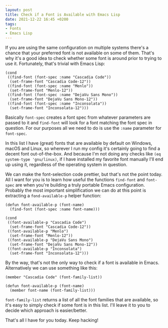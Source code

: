 ```yaml
---
layout: post
title: Check if a Font is Available with Emacs Lisp
date: 2021-12-22 16:45 +0200
tags:
- Fonts
- Emacs Lisp
---
```


If you are using the same configuration on multiple systems there's a chance that your preferred font is not available on some of them. That's why it's a good idea to check whether some font is around prior to trying to use it. Fortunately, that's trivial with Emacs Lisp:

``` emacs-lisp
(cond
 ((find-font (font-spec :name "Cascadia Code"))
  (set-frame-font "Cascadia Code-12"))
 ((find-font (font-spec :name "Menlo"))
  (set-frame-font "Menlo-12"))
 ((find-font (font-spec :name "DejaVu Sans Mono"))
  (set-frame-font "DejaVu Sans Mono-12"))
 ((find-font (font-spec :name "Inconsolata"))
  (set-frame-font "Inconsolata-12")))
```

Basically `font-spec` creates a font spec from whatever parameters are passed to it
and `find-font` will look for a font matching the font spec in question. For our
purposes all we need to do is use the `:name` parameter for `font-spec`.

In this list I have (great) fonts that are available by default on Windows,
macOS and Linux, so wherever I run my config it's certainly going to find a
decent font out-of-the-box. And because I'm not doing any checks like `(eq system-type
'gnu/linux)`, if I have installed my favorite font manually I'll end up using
it, regardless of the operating system in question.

We can make the font-selection code prettier, but that's not the point
today. All I want for you is to learn how useful the functions `find-font` and
`font-spec` are when you're building a truly portable Emacs configuration.
Probably the most important simplification we can do at this point is extracting a `fond-available-p` helper function:

``` emacs-lisp
(defun font-available-p (font-name)
  (find-font (font-spec :name font-name)))

(cond
 ((font-available-p "Cascadia Code")
  (set-frame-font "Cascadia Code-12"))
 ((font-available-p "Menlo")
  (set-frame-font "Menlo-12"))
 ((font-available-p "DejaVu Sans Mono")
  (set-frame-font "DejaVu Sans Mono-12"))
 ((font-available-p "Inconsolata")
  (set-frame-font "Inconsolata-12")))
```

By the way, that's not the only way to check if a font is available in
Emacs. Alternatively we can use something like this:

``` emacs-lisp
(member "Cascadia Code" (font-family-list))

(defun font-available-p (font-name)
  (member font-name (font-family-list)))
```

`font-family-list` returns a list of all the font families that are available,
so it's easy to simply check if some font is in this list. I'll leave it to you to decide which approach is easier/better.

That's all I have for you today. Keep hacking!
